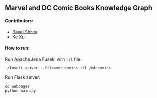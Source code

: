 ## Marvel and DC Comic Books Knowledge Graph
#### Contributors:
* [Basel Shbita](https://github.com/basels)
* [Ke Xu](https://github.com/xkgoodbest)

#### How to run:
Run Apache Jena Fuseki with ```ttl``` file:
```
./fuseki-server --file=mdc_comics.ttl /mdccomics
```
Run Flask server:
```
cd webpages
python main.py
```